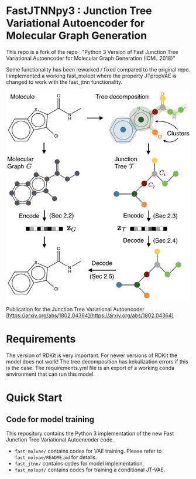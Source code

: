 # FastJTNNpy3 : Junction Tree Variational Autoencoder for Molecular Graph Generation

This repo is a fork of the repo : "Python 3 Version of Fast Junction Tree Variational Autoencoder for Molecular Graph Generation (ICML 2018)"

Some functionality has been reworked / fixed compared to the original repo.
I implemented a working fast_molopt where the property JTpropVAE is changed to work with the fast_jtnn functionality.

<img src="https://github.com/Bibyutatsu/FastJTNNpy3/blob/master/Old/paradigm.png" width="600">

Publication for the Junction Tree Variational Autoencoder [https://arxiv.org/abs/1802.04364](https://arxiv.org/abs/1802.04364)

# Requirements

The version of RDKit is very important. For newer versions of RDKit the model does not work!
The tree decomposition has kekulization errors if this is the case.
The requirements.yml file is an export of a working conda environment that can run this model.

# Quick Start

## Code for model training

This repository contains the Python 3 implementation of the new Fast Junction Tree Variational Autoencoder code.

- `fast_molvae/` contains codes for VAE training. Please refer to `fast_molvae/README.md` for details.
- `fast_jtnn/` contains codes for model implementation.
- `fast_molopt/` contains codes for training a conditional JT-VAE.
